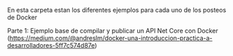 En esta carpeta estan los diferentes ejemplos para cada uno de los posteos de Docker

Parte 1: Ejemplo base de compilar y publicar un API Net Core con Docker (https://medium.com/@andreslm/docker-una-introduccion-practica-a-desarrolladores-5ff7c574d87e)
